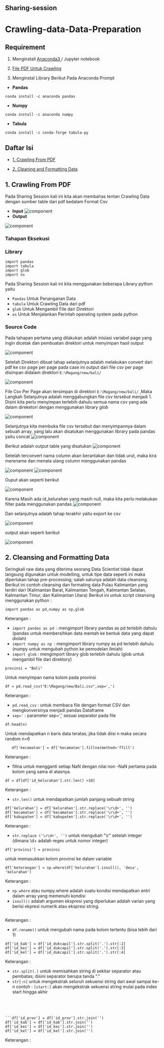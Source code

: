 
## Sharing-session

# Crawling-data-Data-Preparation


## Requirement
1. Menginstall [ Anaconda3 ](https://docs.anaconda.com/anaconda/install/windows/) / Jupyter notebook

2. [ File PDF Untuk Crawling  ](https://drive.google.com/file/d/1gcnAAHPgjZqSc20yw22m9U7Hejr2mpN0/view?usp=sharing)

3. Menginstal Library Berikut Pada Anaconda Prompt
   
 * **Pandas** 
 ```
 conda install -c anaconda pandas
 ```
  * **Numpy** 
 ```
 conda install -c anaconda numpy 
 ```
 * **Tabula** 
``` 
conda install -c conda-forge tabula-py 
```

## Daftar Isi
  - [1. Crawling From PDF](#1-Crawling-From-PDF)
  
  - [2. Cleaning and Formatting Data](#2-Cleaning-and-Formatting-Data)
  
## 1. Crawling From PDF
Pada Sharing Session kali ini kita akan membahas tentan Crawling Data dengan sumber table dari pdf 
kedalam Format Csv
* **Input**
![component](gambar/inputspdf.jpeg)
* **Output**

![component](gambar/outputpdf.jpeg)
### Tahapan Eksekusi
### Library
   ```python3 
   import pandas
   import tabula
   import glob
   import os
   
   ```
 Pada Sharing Session kali ini kita menggunakan beberapa Library python yaitu 
 
* `Pandas` Untuk Penanganan Data
* `tabula` Untuk Crawling Data dari pdf
* `glob`   Untuk Mengambil File dari Direktori
* `os`     Untuk Menjalankan Perintah operating system pada python

### Source Code

Pada tahapan pertama yang dilakukan adalah inisiasi variabel page yang ingin dicetak dan
pembuatan direktori untuk menyimpan hasil output

![component](gambar/1.jpeg)

Setelah Direktori dibuat tahap selanjutnya adalah melakukan convert dari pdf ke csv page per page
pada case ini output dari file csv per page disimpan didalam direktori `E:\Magang/new/bali/`


![component](gambar/2.jpeg)

File Csv Per Page akan tersimpan di direktori `E:\Magang/new/bali/` ,Maka Langkah Selanjutnya adalah menggabungkan
file csv tersebut menjadi 1.
Disini kita perlu menyimpan terlebih dahulu semua nama csv yang ada dalam direketori dengan menggunakan library *glob*

![component](gambar/3.jpeg)

Selanjutnya kita membuka file csv tersebut dan menyimpannya dalam sebuah array.
yang lalu akan disatukan menggunakan library pada pandas yaitu concat
![component](gambar/4.jpeg)

Berikut adalah output table yang disatukan
![component](gambar/5.jpeg)

Setelah terconvert nama column akan berantakan dan tidak urut,
maka kira merename dan menata ulang column menggunakan pandas

![component](gambar/6.jpeg)
![component](gambar/8.jpeg)

Ouput akan seperti berikut

![component](gambar/9new.jpeg)

Karena Masih ada id_kelurahan yang masih null,
maka kita perlu melakukan filter pada menggunakan pandas
![component](gambar/10.jpeg)

Dan selanjutnya adalah tahap terakhir yaitu export ke csv

![component](gambar/11.jpeg)

output akan seperti berikut

![component](gambar/outputpdf.jpeg)



## 2. Cleansing and Formatting Data
Seringkali raw data yang diterima seorang Data Scientist tidak dapat langsung digunakan untuk modelling, untuk tipe data seperti ini maka diperlukan tahap pre-processing; salah satunya adalah data cleansing.
Berikut ini contoh cleansing dan formating data Pulau Kalimantan yang terdiri dari (Kalimantan Barat, Kalimantan Tengah, Kalimantan Selatan, Kalimantan Timur, dan Kalimantan Utara)
Berikut ini untuk script cleansing menggunakan python :

```
import pandas as pd,numpy as np,glob
```
   Keterangan :

   * ```import pandas as pd ```:  mengimport library pandas as pd terlebih dahulu (pandas untuk membersihkan data mentah ke bentuk data yang dapat diolah)
   * ```import numpy as np ```: mengimport library numpy as pd terlebih dahulu (numpy untuk mengubah python ke pemodelan ilmiah)
   * ```import glob``` : mengimport library glob terlebih dahulu (glob untuk mengambil file dari direktory)

```
provinsi = "Bali"
```
   Untuk menyimpan nama kolom pada provinsi 

```
df = pd.read_csv("E:\Magang/new/Bali.csv",sep=',')
```
   Keterangan :
   
   * ```pd.read_csv``` : untuk membaca file dengan format CSV dan mengkonversinya menjadi pandas Dataframe
   * ```sep='``` : parameter sep=',' sesuai separator pada file
   
```
df.head(n)
```
   Untuk mendapatkan n baris data teratas; jika tidak diisi n maka secara random n=6 
   
```df['kabupaten'] = df['kabupaten'].fillna(method='ffill')
   df['kecamatan'] = df['kecamatan'].fillna(method='ffill')
```
 Keterangan :
   * fillna untuk mengganti setiap NaN dengan nilai non -NaN pertama pada kolom yang sama di atasnya.
   
 ```
 df = df[df['id_kelurahan'].str.len() >10]
 ```
   Keterangan :
   * ```str.len()``` untuk mendapatkan jumlah panjang sebuah string
   
 ```df['desa'] = df['desa'].str.replace('\r\d+', '')
df['kelurahan'] = df['kelurahan'].str.replace('\r\d+', '')
df['kecamatan'] = df['kecamatan'].str.replace('\r\d+', '')
df['kabupaten'] = df['kabupaten'].str.replace('\r\d+', '')
   ```
   Keterangan :
   * ```str.replace ('\r\d+', '')``` untuk mengubah "\r" setelah integer (dimana \d+ adalah regex untuk nomor integer)
   
 ```
 df['provinsi'] = provinsi
 ```
   untuk memasukkan kolom provinsi ke dalam variable
   
 ```
 df['keterangan'] = np.where(df['kelurahan'].isnull(), 'desa', 'kelurahan')
 ```
   Keterangan :
   * ```np.where``` atau numpy.where adalah suatu kondisi mendapatkan entri dalam array yang memenuhi kondisi
   * ```isnull()``` adalah argumen ekspresi yang diperlukan adalah varian yang berisi ekpresi numerik atau ekspresi string.
   
```df = df.rename(columns={"id_kelurahan":"id_dukcapil","kabupaten":"kabupaten_kota"})
```
   Keterangan :
   * ```df.rename()``` untuk mengubah nama pada kolom tertentu (bisa lebih dari 1)
   
 ```df['id_prov'] = df['id_dukcapil'].str.split('.').str[:1]
df['id_kab'] = df['id_dukcapil'].str.split('.').str[:2]
df['id_kec'] = df['id_dukcapil'].str.split('.').str[:3]
df['id_kel'] = df['id_dukcapil'].str.split('.').str[:4]
```
   Keterangan :
   * ```str.split(.)``` untuk memisahkan string di sekitar separator atau pembatas; disini separator berupa tanda "."
   * ```str[:n]``` untuk  mengekstrak seluruh sekuensi string dari awal sampai ke-n 
      contoh :
      ```[start:]``` akan mengekstrak sekuensi string mulai pada index start hingga akhir
      
```
      
      
      
   
```df['id_prov'] = df['id_prov'].str.join('') 
df['id_kab'] = df['id_kab'].str.join('') 
df['id_kec'] = df['id_kec'].str.join('') 
df['id_kel'] = df['id_kel'].str.join('') 
```
   Keterangan :
   







